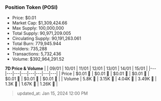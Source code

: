 
  ### Position Token (POSI)
  - Price: $0.01
  - Market Cap: $1,309,424.66
  - Max Supply: 100,000,000
  - Total Supply: 90,971,209.005
  - Circulating Supply: 90,191,263.061
  - Total Burn: 779,945.944
  - Holders: 735,288
  - Transactions: 5,732,436
  - Volume: $392,964,291.52

  **7D Price & Volume**
  | | 09&#x2F;01 | 10&#x2F;01 | 11&#x2F;01 | 12&#x2F;01 | 13&#x2F;01 | 14&#x2F;01 | 15&#x2F;01 |
  |---|---|---|---|---|---|---|---|
  | Price | $0.01 🔻 | $0.01 🚀 | $0.01 🔻 | $0.01 🔻 | $0.01 🔻 | $0.01 🔻 | $0.01 🚀 |
  | Volume | 5.8K 🚀 | 3.15K 🔻 | 4.04K 🚀 | 3.49K 🔻 | 1.3K 🔻 | 1.67K 🚀 | 1.26K 🔻 |

  > updated_at: Jan 15, 2024 12:00 PM
